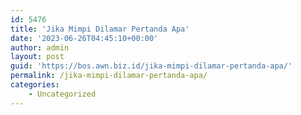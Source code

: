 ```yaml
---
id: 5476
title: 'Jika Mimpi Dilamar Pertanda Apa'
date: '2023-06-26T04:45:10+00:00'
author: admin
layout: post
guid: 'https://bos.awn.biz.id/jika-mimpi-dilamar-pertanda-apa/'
permalink: /jika-mimpi-dilamar-pertanda-apa/
categories:
    - Uncategorized
---
```


